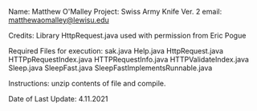 Name:       Matthew O'Malley
Project:    Swiss Army Knife Ver. 2
email:      matthewaomalley@lewisu.edu

Credits:    Library HttpRequest.java used with permission from Eric Pogue

Required Files for execution:
    sak.java
    Help.java
    HttpRequest.java
    HTTPpRequestIndex.java
    HTTPRequestInfo.java
    HTTPValidateIndex.java
    Sleep.java
    SleepFast.java
    SleepFastImplementsRunnable.java

Instructions: unzip contents of file and compile.

Date of Last Update: 4.11.2021